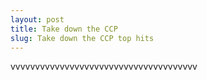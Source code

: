 ```yaml
---
layout: post
title: Take down the CCP 
slug: Take down the CCP top hits
---
```


vvvvvvvvvvvvvvvvvvvvvvvvvvvvvvvvvvvvvv
